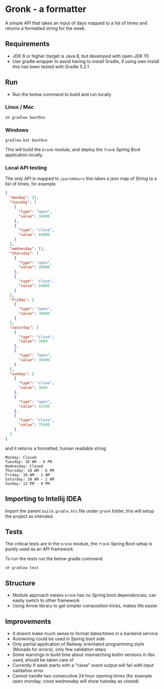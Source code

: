 # Gronk - a formatter
A simple API that takes an input of days mapped to a list of times and returns a formatted string for the week.

## Requirements
- JDK 8 or higher (target is Java 8, but developed with open-JDK 11)
- Use gradle wrapper to avoid having to install Gradle, if using own install this has been tested with Gradle 5.2.1 

## Run

- Run the below command to build and run locally

### Linux / Mac
```shell script
sh gradlew bootRun
```

### Windows
```shell script
gradlew.bat bootRun
```

This will build the `kronk` module, and deploy the `fronk` Spring Boot application locally.

### Local API testing
The only API is mapped to `/parseHours` this takes a json map of String to a list of times, for example
```json
{
  "monday": [],
  "tuesday": [
    {
      "type": "open",
      "value": 36000
    },
    {
      "type": "close",
      "value": 64800
    }
  ],
  "wednesday": [],
  "thursday": [
    {
      "type": "open",
      "value": 36000
    },
    {
      "type": "close",
      "value": 64800
    }
  ],
  "friday": [
    {
      "type": "open",
      "value": 36000
    }
  ],
  "saturday": [
    {
      "type": "close",
      "value": 3600
    },
    {
      "type": "open",
      "value": 36000
    }
  ],
  "sunday": [
    {
      "type": "close",
      "value": 3600
    },
    {
      "type": "open",
      "value": 43200
    },
    {
      "type": "close",
      "value": 75600
    }
  ]
}
```

and it returns a formatted, human readable string
```text
Monday: Closed
Tuesday: 10 AM - 6 PM
Wednesday: Closed
Thursday: 10 AM - 6 PM
Friday: 10 AM - 1 AM
Saturday: 10 AM - 1 AM
Sunday: 12 PM - 9 PM
```

## Importing to Intellij IDEA

Import the parent `build.gradle.kts` file under `gronk` folder, this will setup the project as intended.

## Tests
The critical tests are in the `kronk` module, the `fronk` Spring Boot setup is purely used as an API framework

To run the tests run the below gradle command
```shell script
sh gradlew test
```


## Structure
- Module approach means `kronk` has no Spring boot dependencies, can easily switch to other framework
- Using Arrow library to get simpler composition tricks, makes life easier

## Improvements
- It doesnt make much sense to format dates/times in a backend service
- Autowiring could be used in Spring boot side
- Only partial application of Railway orientated programming style (Monads for errors), only few validation steps
- Some warnings in build time about mismatching kotlin versions in libs used, should be taken care of
- Currently if week starts with a "close" event output will fail with input validation error
- Cannot handle two consecutive 24 hour opening times (for example open monday, close wednesday will show tuesday as closed)
